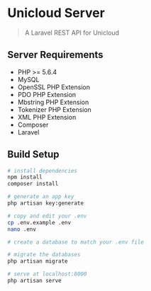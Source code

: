 # Unicloud Server

> A Laravel REST API for Unicloud

## Server Requirements  
  
* PHP >= 5.6.4
* MySQL
* OpenSSL PHP Extension
* PDO PHP Extension
* Mbstring PHP Extension
* Tokenizer PHP Extension
* XML PHP Extension
* Composer
* Laravel

## Build Setup

``` bash
# install dependencies
npm install
composer install

# generate an app key
php artisan key:generate

# copy and edit your .env 
cp .env.example .env
nano .env

# create a database to match your .env file

# migrate the databases
php artisan migrate 

# serve at localhost:8000
php artisan serve

